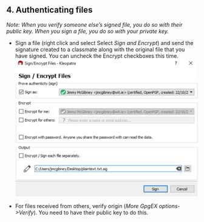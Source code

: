 ## 4. Authenticating files 

*Note: When you verify someone else’s signed file, you do so with their public key. When you sign a file, you do so with your private key.*

* Sign a file (right click and select Select *Sign and Encrypt*) and send the signature created to a classmate along with the original file that you have signed. You can uncheck the Encrypt checkboxes this time.
![Encrypt](img/kleopatra-sign.png)

* For files received from others, verify origin (*More GpgEX options->Verify*). You need to have their public key to do this. 

